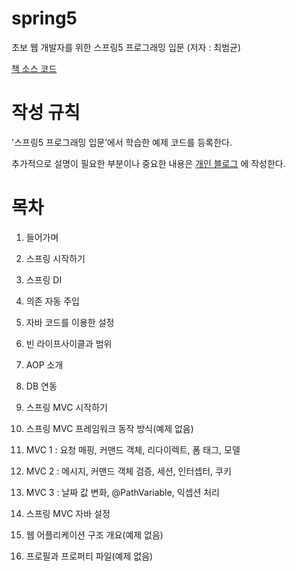 # spring5
초보 웹 개발자를 위한 스프링5 프로그래밍 입문 (저자 : 최범균)  

[책 소스 코드](https://github.com/madvirus/spring5fs)

# 작성 규칙
'스프링5 프로그래밍 입문’에서 학습한 예제 코드를 등록한다.

추가적으로 설명이 필요한 부분이나 중요한 내용은 [개인 블로그](https://hanul-dev.netlify.com/) 에 작성한다.

# 목차
1. 들어가며

2. 스프링 시작하기

3. 스프링 DI

4. 의존 자동 주입

5. 자바 코드를 이용한 설정

6. 빈 라이프사이클과 범위

7. AOP 소개

8. DB 연동

9. 스프링 MVC 시작하기

10. 스프링 MVC 프레임워크 동작 방식(예제 없음)

11. MVC 1 : 요청 매핑, 커맨드 객체, 리다이렉트, 폼 태그, 모델

12. MVC 2 : 메시지, 커맨드 객체 검증, 세션, 인터셉터, 쿠키

13. MVC 3 : 날짜 값 변화, @PathVariable, 익셉션 처리

14. 스프링 MVC 자바 설정

15. 웹 어플리케이션 구조 개요(예제 없음)

16. 프로필과 프로퍼티 파일(예제 없음)
